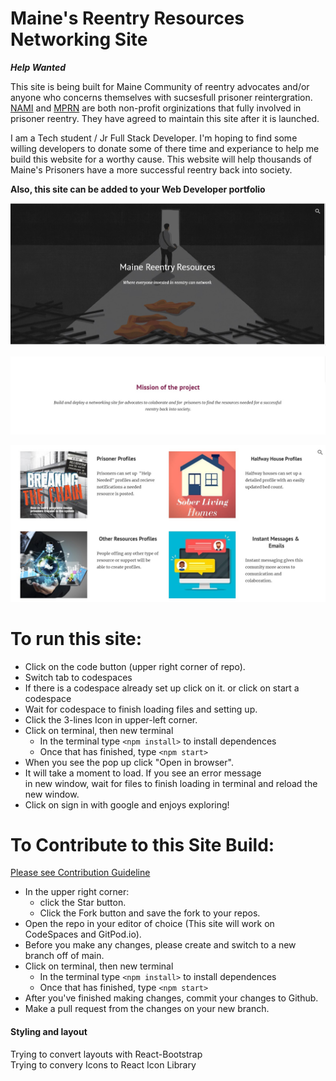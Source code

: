 # Maine's Reentry Resources Networking Site  

***Help Wanted***

This site is being built for Maine Community of reentry advocates and/or anyone who concerns themselves with sucsesfull prisoner reintergration. [NAMI](https://www.namimaine.org/) and [MPRN](https://re-entrymaine.org/) are both non-profit orginizations that fully involved in prisoner reentry. They have agreed to maintain this site after it is launched.  

I am a Tech student / Jr Full Stack Developer. I'm hoping to find some willing developers to donate some of there time and experiance to help me build this website for a worthy cause. This website will help thousands of Maine's Prisoners have a more successful reentry back into society. 

**Also, this site can be added to your Web Developer portfolio**

<p align='center'>
<img width='800' src='mis/reentryPitch1.jpg'>
</p>
<p align='center'>
<img width='800' src='mis/reentryPitch2.jpg'>
</p>
<p align='center'>
<img width='800' src='mis/reentryPitch3.jpg'>
</p>


 
   
# **To run this site:**
   * Click on the code button (upper right corner of repo).
   * Switch tab to codespaces
   * If there is a codespace already set up click on it.
    or click on start a codespace
   * Wait for codespace to finish loading files and setting up.
   * Click the 3-lines Icon in upper-left corner.
   * Click on terminal, then new terminal
      * In the terminal type `<npm install>` to install dependences
      * Once that has finished, type `<npm start>`
   * When you see the pop up click "Open in browser".
   * It will take a moment to load. If you see an error message   
   in new window, wait for files to finish loading in terminal and reload the new window. 
   * Click on sign in with google and enjoys exploring!

# To Contribute to this Site Build:
[Please see Contribution Guideline]()
* In the upper right corner:
   * click the Star button.
   * Click the Fork button and save the fork to your repos.
* Open the repo in your editor of choice (This site will work on CodeSpaces and GitPod.io).
* Before you make any changes, please create and switch to a new branch off of main.
* Click on terminal, then new terminal
   * In the terminal type `<npm install>` to install dependences
   * Once that has finished, type `<npm start>`
* After you've finished making changes, commit your changes to Github.
* Make a pull request from the changes on your new branch. 


#### Styling and layout
Trying to convert layouts with React-Bootstrap   
Trying to convery Icons to React Icon Library


